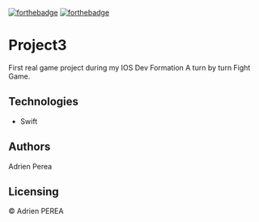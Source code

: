 [![forthebadge](https://forthebadge.com/images/badges/built-with-love.svg)](https://forthebadge.com) [![forthebadge](https://forthebadge.com/images/badges/made-with-swift.svg)](https://forthebadge.com)

# Project3

First real game project during my IOS Dev Formation
A turn by turn Fight Game.

## Technologies
- Swift

## Authors

Adrien Perea

## Licensing

© Adrien PEREA
